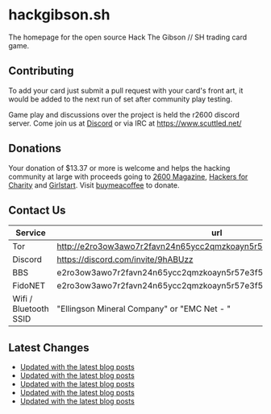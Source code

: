 # hackgibson.sh
The homepage for the open source Hack The Gibson // SH trading card game.


## Contributing

To add your card just submit a pull request with your card's front art, it would be added to the next run of set after community play testing.

Game play and discussions over the project is held the r2600 discord server. Come join us at [Discord](https://discord.com/invite/9hABUzz) or via IRC at https://www.scuttled.net/


## Donations

Your donation of $13.37 or more is welcome and helps the hacking community at large with proceeds going to [2600 Magazine](https://2600.com/), [Hackers for Charity](https://hackersforcharity.org) and [Girlstart](https://girlstart.org).  Visit [buymeacoffee](https://www.buymeacoffee.com/hackgibson.sh) to donate.


## Contact Us

Service | url
-|-
Tor | http://e2ro3ow3awo7r2favn24n65ycc2qmzkoayn5r57e3f56nvjwdcgg32ad.onion
Discord | https://discord.com/invite/9hABUzz
BBS | e2ro3ow3awo7r2favn24n65ycc2qmzkoayn5r57e3f56nvjwdcgg32ad.onion:23
FidoNET | e2ro3ow3awo7r2favn24n65ycc2qmzkoayn5r57e3f56nvjwdcgg32ad.onion:24554
Wifi / Bluetooth SSID | "Ellingson Mineral Company" or "EMC Net - <fidonet address>"

## Latest Changes
<!-- BLOG-POST-LIST:START -->
- [Updated with the latest blog posts](https://github.com/DFW2600/hackgibson.sh/commit/c7e7060da5cdeda8ea862c08a117f592bb3f7e41)
- [Updated with the latest blog posts](https://github.com/DFW2600/hackgibson.sh/commit/74efb52d44973c3e9dad83830f006952841111d6)
- [Updated with the latest blog posts](https://github.com/DFW2600/hackgibson.sh/commit/8e4f3a968adb5f6c9c1507e5bc78dfc4b5222b31)
- [Updated with the latest blog posts](https://github.com/DFW2600/hackgibson.sh/commit/86fb1f9b9f63d2aac5353ce95e7449501f2189c3)
- [Updated with the latest blog posts](https://github.com/DFW2600/hackgibson.sh/commit/9db25491c23d8d66c7e0d099af6dc37db24b8206)
<!-- BLOG-POST-LIST:END -->
